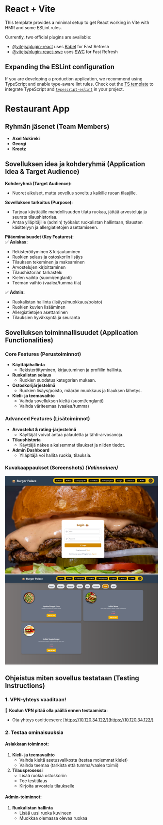 # React + Vite

This template provides a minimal setup to get React working in Vite with HMR and some ESLint rules.

Currently, two official plugins are available:

- [@vitejs/plugin-react](https://github.com/vitejs/vite-plugin-react/blob/main/packages/plugin-react/README.md) uses [Babel](https://babeljs.io/) for Fast Refresh
- [@vitejs/plugin-react-swc](https://github.com/vitejs/vite-plugin-react-swc) uses [SWC](https://swc.rs/) for Fast Refresh

## Expanding the ESLint configuration

If you are developing a production application, we recommend using TypeScript and enable type-aware lint rules. Check out the [TS template](https://github.com/vitejs/vite/tree/main/packages/create-vite/template-react-ts) to integrate TypeScript and [`typescript-eslint`](https://typescript-eslint.io) in your project.  

# Restaurant App  
  

## Ryhmän jäsenet (Team Members)  
- **Axel Nokireki**  
- **Georgi**  
- **Kreetz**  

## Sovelluksen idea ja kohderyhmä (Application Idea & Target Audience)  
**Kohderyhmä (Target Audience):**  
- Nuoret aikuiset, mutta sovellus soveltuu kaikille ruoan tilaajille.  

**Sovelluksen tarkoitus (Purpose):**  
- Tarjoaa käyttäjille mahdollisuuden tilata ruokaa, jättää arvosteluja ja seurata tilaushistoriaa.  
- Antaa ylläpitäjille (admin) työkalut ruokalistan hallintaan, tilausten käsittelyyn ja allergiatietojen asettamiseen.  

**Pääominaisuudet (Key Features):**  
✅ **Asiakas:**  
- Rekisteröityminen & kirjautuminen  
- Ruokien selaus ja ostoskoriin lisäys  
- Tilauksen tekeminen ja maksaminen  
- Arvostelujen kirjoittaminen  
- Tilaushistorian tarkastelu  
- Kielen vaihto (suomi/englanti)  
- Teeman vaihto (vaalea/tumma tila)  

✅ **Admin:**  
- Ruokalistan hallinta (lisäys/muokkaus/poisto)  
- Ruokien kuvien lisääminen  
- Allergiatietojen asettaminen  
- Tilauksien hyväksyntä ja seuranta  

## Sovelluksen toiminnallisuudet (Application Functionalities)  
### Core Features (Perustoiminnot)  
- **Käyttäjähallinta**  
  - Rekisteröityminen, kirjautuminen ja profiilin hallinta.  
- **Ruokalistan selaus**  
  - Ruokien suodatus kategorian mukaan.  
- **Ostoskorijärjestelmä**  
  - Ruokien lisäys/poisto, määrän muokkaus ja tilauksen lähetys.  
- **Kieli- ja teemavaihto**  
  - Vaihda sovelluksen kieltä (suomi/englanti)  
  - Vaihda väriteemaa (vaalea/tumma)  

### Advanced Features (Lisätoiminnot)  
- **Arvostelut & rating-järjestelmä**  
  - Käyttäjät voivat antaa palautetta ja tähti-arvosanoja.  
- **Tilaushistoria**  
  - Käyttäjä näkee aikaisemmat tilaukset ja niiden tiedot.  
- **Admin Dashboard**  
  - Ylläpitäjä voi hallita ruokia, tilauksia.  


### Kuvakaappaukset (Screenshots) *(Valinnainen)*  
![Kirjautumissivu](/public/login.png)  
![Ruokalistasivu](/public/menu.png)  

## Ohjeistus miten sovellus testataan (Testing Instructions)  

### 1. VPN-yhteys vaaditaan!  
🔌 **Koulun VPN pitää olla päällä ennen testaamista:**  
- Ota yhteys osoitteeseen: [https://10.120.34.122/](https://10.120.34.122/)  

### 2. Testaa ominaisuuksia  

#### Asiakkaan toiminnot:  
1. **Kieli- ja teemavaihto**  
   - Vaihda kieltä asetusvalikosta (testaa molemmat kielet)  
   - Vaihda teemaa (tarkista että tumma/vaalea toimii)  
2. **Tilausprosessi**  
   - Lisää ruokia ostoskoriin  
   - Tee testitilaus
   - Kirjoita arvostelu tilaukselle 

#### Admin-toiminnot:  
1. **Ruokalistan hallinta**  
   - Lisää uusi ruoka kuvineen  
   - Muokkaa olemassa olevaa ruokaa 